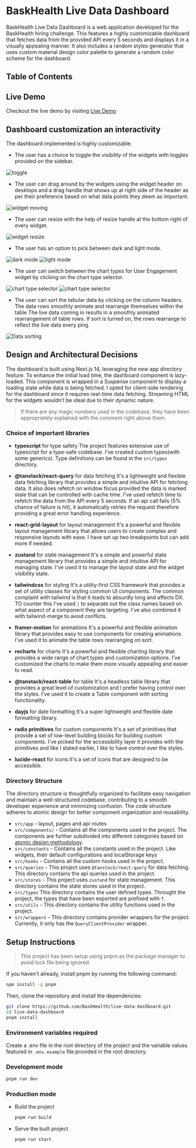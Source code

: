 # BaskHealth Live Data Dashboard

BaskHealth Live Data Dashboard is a web application developed for the BaskHealth hiring challenge. This features a highly customizable dashboard that fetches data from the provided API every 5 seconds and displays it in a visually appealing manner. It also includes a random styles generator that uses custom material design color palette to generate a random color scheme for the dashboard.

## Table of Contents

## Live Demo
Checkout the live demo by visiting [Live Demo](https://sudeep-bask-health.vercel.app/)

## Dashboard customization an interactivity
The dashboard implemented is highly customizable. 
- The user has a choice to toggle the visibility of the widgets with toggles provided on the sidebar. 

![toggle](./screenshots/toggled-off.png)

- The user can drag around by  the widgets using the widget header on desktops and a drag handle that shows up at right side of the header as per their preference based on what data points they deem as important.


![widget moving](./screenshots/widget-move.png)

- The user can resize with the help of resize handle at the bottom right of every widget. 

![widget resize](./screenshots/widget-resize.png)

- The user has an option to pick between dark and light mode.

![dark mode](./screenshots/dark-mode.png)
![light mode](./screenshots/light-mode.png)

- The user can switch between the chart types for User Engagement widget by clicking on the chart type selector.

![chart type selector](./screenshots/user-engagement-1.png)
![chart type selector](./screenshots/user-engagement-2.png)

- The user can sort the tabular data by clicking on the column headers. The data rows smoothly animate and rearrange themselves within the table The live data coming in results in a smoothly animated rearrangement of table rows. If sort is turned on, the rows rearrange to reflect the live data every ping.

![Data sorting](./screenshots/data-rearrange-animation.png)

## Design and Architectural Decisions 
The dashboard is built using Next.js 14, leveraging the new app directory feature. To enhance the initial load time, the dashboard component is lazy-loaded. This component is wrapped in a Suspense component to display a loading state while data is being fetched. I opted for client-side rendering for the dashboard since it requires real-time data fetching. Streaming HTML for the widgets wouldn’t be ideal due to their dynamic nature.

> If there are any magic numbers used in the codebase, they have been appropriately explained with the comment right above them.

### Choice of important libraries
- <b>typescript</b> for type safety
  The project features extensive use of typescript for a type-safe codebase. I've created custom types(with some generics). Type definitions can be found in the `src/types` directory.

- <b>@tanstack/react-query</b> for data fetching
  It's a lightweight and flexible data fetching library that provides a simple and intuitive API for fetching data. It also does refetch on window focus provided the data is marked stale that can be controlled with cache time. I've used refetch time to refetch the data from the API every 5 seconds. If an api call fails (5% chance of failure is hit), it automatically retries the request therefore providing a great error handling experience.

- <b>react-grid-layout</b> for layout management
  It's a powerful and flexible layout management library that allows users to create complex and responsive layouts with ease. I have set up two breakpoints but can add more if needed.

- <b>zustand</b> for state management
  It's a simple and powerful state management library that provides a simple and intuitive API for managing state. I've used it to manage the layout state and the widget visibility state.

- <b>tailwindcss</b> for styling
  It's a utility-first CSS framework that provides a set of utility classes for styling common UI components. The common complaint with tailwind is that it leads to absurdly long and affects DX. TO counter this I've used `|` to separate out the class names based on what aspect of a component they are targeting. I've also combined it with tailwind-merge to avoid conflicts.

- <b>framer-motion</b> for animations
  It's a powerful and flexible animation library that provides easy to use components for creating animations. I've used it to animate the table rows rearranging on sort.

- <b>recharts</b> for charts
  It's a powerful and flexible charting library that provides a wide range of chart types and customization options. I've customized the charts to make them more visually appealing and easier to read.

- <b>@tanstack/react-table</b> for table
  It's a headless table library that provides a great level of customization and I prefer having control over the styles. I've used it to create a Table component with sorting functionality.

- <b>dayjs</b> for date formatting
  It's a super lightweight and flexible date formatting library. 

- <b>radix primitives</b> for custom components
  It's a set of primitives that provide a set of low-level building blocks for building custom components. I've picked for the accessibility layer it provides with the primitives and like I stated earlier, I like to have control over the styles.

- <b>lucide-react</b> for icons
  It's a set of icons that are designed to be accessible.


### Directory Structure
The directory structure is thoughtfully organized to facilitate easy navigation and maintain a well-structured codebase, contributing to a smooth developer experience and minimizing confusion. The code structure adheres to atomic design  for better component organization and reusability.

- `src/app` - layout, pages and api routes
- `src/components/` - Contains all the components used in the project. The components are further subdivided into different categories based on [atomic design methodology](https://atomicdesign.bradfrost.com/chapter-2/).
- `src/constants` - Contains all the constants used in the project. Like widgets, their default configurations and localStorage keys 
- `src/hooks` - Contains all the custom hooks used in the project.
- `src/queries` - This project uses `@tanstack/react-query` for data fetching. This directory contains the api queries used in the project.
- `src/stores` - This project uses `zustand` for state management. This directory contains the state stores used in the project.
- `src/types` This directory contains the user defined types. Throught the project, the types that have been exported are prefixed with `T`.
- `src/utils` - This directory contains the utility functions used in the project.
- `src/wrappers` - This directory contains provider wrappers for the project. Currently, it only has the `QueryClientProvider` wrapper.



## Setup Instructions

> This project has been setup using pnpm as the package manager to avoid lock file being ignored.

If you haven't already, install pnpm by running the following command:

```bash
npm install -g pnpm
```

Then, clone the repository and install the dependencies:

```bash
git clone https://github.com/BaskHealth/live-data-dashboard.git
cd live-data-dashboard
pnpm install
```

### Environment variables required 
Create a .env file in the root directory of the project and the variable values featured in `.env.example` file provided in the root directory.

### Development mode
```bash
pnpm run dev
```

### Production mode
- Build the project
  ```bash
  pnpm run build
  ```
- Serve the built project
  ```bash
  pnpm run start
  ```




